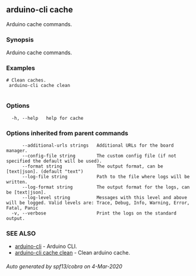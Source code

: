 ## arduino-cli cache

Arduino cache commands.

### Synopsis

Arduino cache commands.

### Examples

```
# Clean caches.
 arduino-cli cache clean


```

### Options

```
  -h, --help   help for cache
```

### Options inherited from parent commands

```
      --additional-urls strings   Additional URLs for the board manager.
      --config-file string        The custom config file (if not specified the default will be used).
      --format string             The output format, can be [text|json]. (default "text")
      --log-file string           Path to the file where logs will be written.
      --log-format string         The output format for the logs, can be [text|json].
      --log-level string          Messages with this level and above will be logged. Valid levels are: Trace, Debug, Info, Warning, Error, Fatal, Panic
  -v, --verbose                   Print the logs on the standard output.
```

### SEE ALSO

* [arduino-cli](arduino-cli.md)	 - Arduino CLI.
* [arduino-cli cache clean](arduino-cli_cache_clean.md)	 - Clean arduino cache.

###### Auto generated by spf13/cobra on 4-Mar-2020
